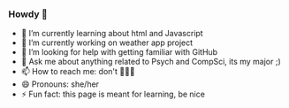 ### Howdy 🤩

- 🌱 I’m currently learning about html and Javascript
- 🔭 I’m currently working on weather app project
- 🤔 I’m looking for help with getting familiar with GitHub
- 💬 Ask me about anything related to Psych and CompSci, its my major ;)
- 📫 How to reach me: don't 💖💖💖
- 😄 Pronouns: she/her
- ⚡ Fun fact: this page is meant for learning, be nice

